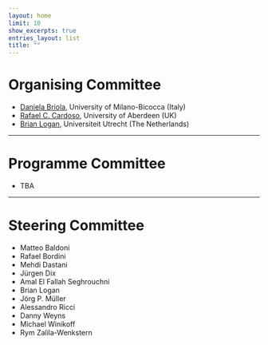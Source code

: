 ```yaml
---
layout: home
limit: 10
show_excerpts: true
entries_layout: list
title: ""
---
```


# Organising Committee
- [Daniela Briola](https://en.unimib.it/daniela-briola), University of Milano-Bicocca (Italy)
- [Rafael C. Cardoso](https://rafaelcaue.github.io/), University of Aberdeen (UK)
- [Brian Logan](https://www.uu.nl/medewerkers/BSLogan), Universiteit Utrecht (The Netherlands)

***

# Programme Committee
- TBA

***

# Steering Committee
- Matteo Baldoni
- Rafael Bordini
- Mehdi Dastani
- Jürgen Dix
- Amal El Fallah Seghrouchni
- Brian Logan
- Jörg P. Müller
- Alessandro Ricci
- Danny Weyns
- Michael Winikoff
- Rym Zalila-Wenkstern